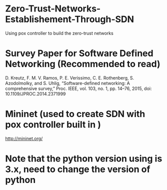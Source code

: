 # Zero-Trust-Networks-Establishement-Through-SDN
Using pox controller to build the zero-trust networks

# Survey Paper for Software Defined Networking (Recommended to read)
D. Kreutz, F. M. V. Ramos, P. E. Verissimo, C. E. Rothenberg, S. Azodolmolky, and 
S. Uhlig, “Software-defined networking: A comprehensive survey,” Proc. IEEE, vol. 
103, no. 1, pp. 14–76, 2015, doi: 10.1109/JPROC.2014.2371999 

# Mininet (used to create SDN with pox controller built in )
http://mininet.org/

# Note that the python version using is 3.x, need to change the version of python 